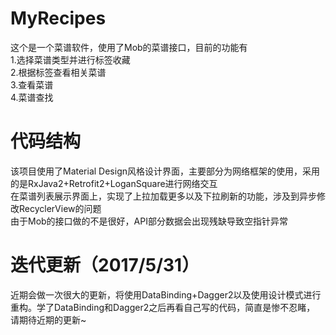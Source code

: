 # MyRecipes
这个是一个菜谱软件，使用了Mob的菜谱接口，目前的功能有  
1.选择菜谱类型并进行标签收藏  
2.根据标签查看相关菜谱  
3.查看菜谱  
4.菜谱查找  
  
  # 代码结构
  该项目使用了Material Design风格设计界面，主要部分为网络框架的使用，采用的是RxJava2+Retrofit2+LoganSquare进行网络交互  
  在菜谱列表展示界面上，实现了上拉加载更多以及下拉刷新的功能，涉及到异步修改RecyclerView的问题  
  由于Mob的接口做的不是很好，API部分数据会出现残缺导致空指针异常  
  
  # 迭代更新（2017/5/31）
  近期会做一次很大的更新，将使用DataBinding+Dagger2以及使用设计模式进行重构。学了DataBinding和Dagger2之后再看自己写的代码，简直是惨不忍睹，  
  请期待近期的更新~
